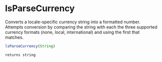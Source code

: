 # lsParseCurrency

Converts a locale-specific currency string into a formatted number. Attempts conversion by comparing the string with each the three supported currency formats (none, local, international) and using the first that matches.

```javascript
lsParseCurrency(String)
```

```javascript
returns string
```
